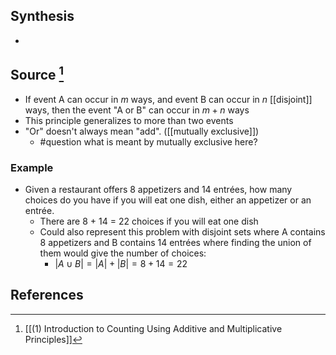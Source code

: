 ## Synthesis
- 
## Source [^1]
- If event A can occur in $m$ ways, and event B can occur in $n$ [[disjoint]] ways, then the event "A or B" can occur in $m+n$ ways
- This principle generalizes to more than two events
- "Or" doesn't always mean "add". ([[mutually exclusive]])
	- #question what is meant by mutually exclusive here?
### Example
- Given a restaurant offers 8 appetizers and 14 entrées, how many choices do you have if you will eat one dish, either an appetizer or an entrée. 
	- There are 8 + 14 = 22 choices if you will eat one dish
	- Could also represent this problem with disjoint sets where A contains 8 appetizers and B contains 14 entrées where finding the union of them would give the number of choices:
		- $|A \cup B| = |A| + |B| = 8 + 14 = 22$
## References

[^1]: [[(1) Introduction to Counting Using Additive and Multiplicative Principles]]